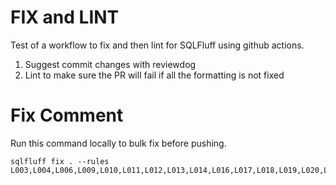 # FIX and LINT

Test of a workflow to fix and then lint for SQLFluff using github actions.  

1. Suggest commit changes with reviewdog
2. Lint to make sure the PR will fail if all the formatting is not fixed

# Fix Comment

Run this command locally to bulk fix before pushing. 

```
sqlfluff fix . --rules L003,L004,L006,L009,L010,L011,L012,L013,L014,L016,L017,L018,L019,L020,L022,L023,L025,L026,L027,L028,L029,L030,L031,L032,L034,L036,L037,L038,L039,L040,L041,L042,L043,L046,L047,L048,L049,L050,L053,L054,L057,L058,L059,L060,L061,L063,L064,L065

```